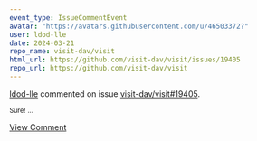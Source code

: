 ```yaml
---
event_type: IssueCommentEvent
avatar: "https://avatars.githubusercontent.com/u/46503372?"
user: ldod-lle
date: 2024-03-21
repo_name: visit-dav/visit
html_url: https://github.com/visit-dav/visit/issues/19405
repo_url: https://github.com/visit-dav/visit
---
```


<a href='https://github.com/ldod-lle' target='_blank'>ldod-lle</a> commented on issue <a href='https://github.com/visit-dav/visit/issues/19405' target='_blank'>visit-dav/visit#19405</a>.

<small>Sure! ...</small>

<a href='https://github.com/visit-dav/visit/issues/19405' target='_blank'>View Comment</a>